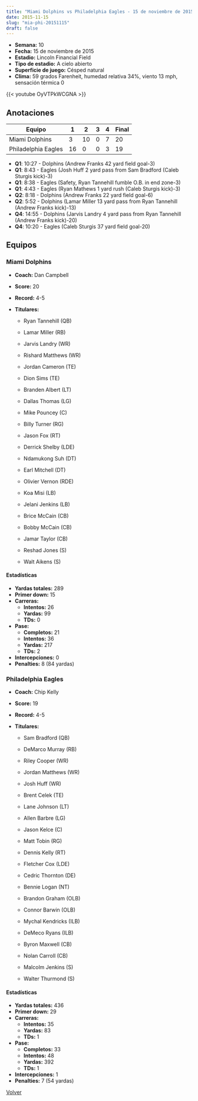 ```yaml
---
title: "Miami Dolphins vs Philadelphia Eagles - 15 de noviembre de 2015"
date: 2015-11-15
slug: "mia-phi-20151115"
draft: false
---
```


- **Semana:** 10
- **Fecha:** 15 de noviembre de 2015
- **Estadio:** Lincoln Financial Field
- **Tipo de estadio:** A cielo abierto
- **Superficie de juego:** Césped natural
- **Clima:** 59 grados Farenheit, humedad relativa 34%, viento 13 mph, sensación térmica 0


{{< youtube OyVTPkWCGNA >}}


## Anotaciones
| Equipo | 1 | 2 | 3 | 4 | Final |
|--------|---|---|---|---|-------|
| Miami Dolphins  | 3 | 10 | 0 | 7  | 20 |
| Philadelphia Eagles  | 16 | 0 | 0 | 3  | 19 |
- **Q1**: 10:27 - Dolphins (Andrew Franks 42 yard field goal-3)
- **Q1**: 8:43 - Eagles (Josh Huff 2 yard pass from Sam Bradford (Caleb Sturgis kick)-3)
- **Q1**: 8:38 - Eagles (Safety, Ryan Tannehill fumble O.B. in end zone-3)
- **Q1**: 4:43 - Eagles (Ryan Mathews 1 yard rush (Caleb Sturgis kick)-3)
- **Q2**: 8:18 - Dolphins (Andrew Franks 22 yard field goal-6)
- **Q2**: 5:52 - Dolphins (Lamar Miller 13 yard pass from Ryan Tannehill (Andrew Franks kick)-13)
- **Q4**: 14:55 - Dolphins (Jarvis Landry 4 yard pass from Ryan Tannehill (Andrew Franks kick)-20)
- **Q4**: 10:20 - Eagles (Caleb Sturgis 37 yard field goal-20)


## Equipos


### Miami Dolphins
* **Coach:** Dan Campbell
* **Score:** 20
* **Record:** 4-5
* **Titulares:** 

  * Ryan Tannehill (QB) 

  * Lamar Miller (RB) 

  * Jarvis Landry (WR) 

  * Rishard Matthews (WR) 

  * Jordan Cameron (TE) 

  * Dion Sims (TE) 

  * Branden Albert (LT) 

  * Dallas Thomas (LG) 

  * Mike Pouncey (C) 

  * Billy Turner (RG) 

  * Jason Fox (RT) 

  * Derrick Shelby (LDE) 

  * Ndamukong Suh (DT) 

  * Earl Mitchell (DT) 

  * Olivier Vernon (RDE) 

  * Koa Misi (LB) 

  * Jelani Jenkins (LB) 

  * Brice McCain (CB) 

  * Bobby McCain (CB) 

  * Jamar Taylor (CB) 

  * Reshad Jones (S) 

  * Walt Aikens (S) 

#### Estadísticas
* **Yardas totales:** 289
* **Primer down:** 15
* **Carreras:**
  * **Intentos:** 26
  * **Yardas:** 99
  * **TDs:** 0
* **Pase:**
  * **Completos:** 21
  * **Intentos:** 36
  * **Yardas:** 217
  * **TDs:** 2
* **Intercepciones:** 0
* **Penalties:** 8 (84 yardas)

### Philadelphia Eagles
* **Coach:** Chip Kelly
* **Score:** 19
* **Record:** 4-5
* **Titulares:** 

  * Sam Bradford (QB) 

  * DeMarco Murray (RB) 

  * Riley Cooper (WR) 

  * Jordan Matthews (WR) 

  * Josh Huff (WR) 

  * Brent Celek (TE) 

  * Lane Johnson (LT) 

  * Allen Barbre (LG) 

  * Jason Kelce (C) 

  * Matt Tobin (RG) 

  * Dennis Kelly (RT) 

  * Fletcher Cox (LDE) 

  * Cedric Thornton (DE) 

  * Bennie Logan (NT) 

  * Brandon Graham (OLB) 

  * Connor Barwin (OLB) 

  * Mychal Kendricks (ILB) 

  * DeMeco Ryans (ILB) 

  * Byron Maxwell (CB) 

  * Nolan Carroll (CB) 

  * Malcolm Jenkins (S) 

  * Walter Thurmond (S) 

#### Estadísticas
* **Yardas totales:** 436
* **Primer down:** 29
* **Carreras:**
  * **Intentos:** 35
  * **Yardas:** 83
  * **TDs:** 1
* **Pase:**
  * **Completos:** 33
  * **Intentos:** 48
  * **Yardas:** 392
  * **TDs:** 1
* **Intercepciones:** 1
* **Penalties:** 7 (54 yardas)


[Volver](/historia/2015)
